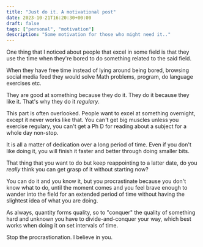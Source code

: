 ```yaml
---
title: "Just do it. A motivational post"
date: 2023-10-21T16:20:30+00:00
draft: false
tags: ["personal", "motivation"] 
description: "Some motivation for those who might need it.."
---
```



One thing that I noticed about people that excel in some field is that they use the time when they're bored to do something related to the said field.

When they have free time instead of lying around being bored, browsing social media feed they would solve Math problems, program, do language exercises etc.

They are good at something because they do it. They do it because they like it. That's why they do it *regulary*. 

This part is often overlooked. People want to excel at something overnight, except it never works like that. You can't get big muscles unless you exercise regulary, you can't get a Ph D for reading about a subject for a whole day non-stop.

It is all a matter of dedication over a long period of time. Even if you don't like doing it, you will finish it faster and better through doing smaller bits.

That thing that you want to do but keep reappointing to a latter date, do you *really* think you can get grasp of it without starting now?

You can do it and you know it, but you procrastinate because you don't know what to do, until the moment comes and you feel brave enough to wander into the field for an extended period of time without having the slightest idea of what you are doing.

As always, quantity forms quality, so to "conquer" the quality of something hard and unknown you have to divide-and-conquer your way, which best works when doing it on set intervals of time.

Stop the procrastionation. I believe in you. 
